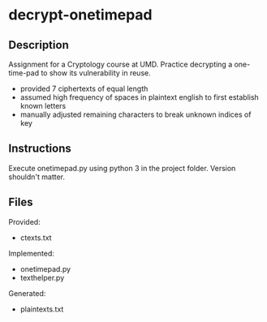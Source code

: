 # decrypt-onetimepad
## Description
Assignment for a Cryptology course at UMD.
Practice decrypting a one-time-pad to show its vulnerability in reuse.

- provided 7 ciphertexts of equal length
- assumed high frequency of spaces in plaintext english to first establish known letters
- manually adjusted remaining characters to break unknown indices of key


## Instructions
Execute onetimepad.py using python 3 in the project folder. Version shouldn't matter.


## Files
Provided:<br>
- ctexts.txt 

Implemented:<br>
- onetimepad.py<br>
- texthelper.py

Generated:<br>
- plaintexts.txt
